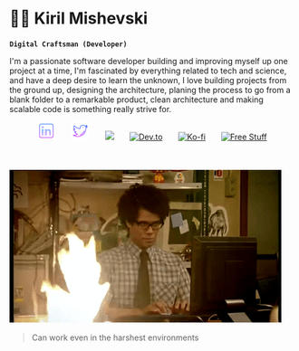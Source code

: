 #  👨‍💻 Kiril Mishevski

**`Digital Craftsman (Developer)`**

I'm a passionate software developer building and improving myself up one project at a time, I'm fascinated by everything related to tech and science, and have a deep desire to learn the unknown, I love building projects from the ground up, designing the architecture, planing the process to go from a blank folder to a remarkable product, clean architecture and making scalable code is something really strive for.

<p align="center">
  <a href="https://mk.linkedin.com/in/kiril-mishevski"><img width="32px" alt="Linkedin" title="Linkedin" src="https://github.com/mishevski-k/mishevski-k/blob/main/assets/icons8-linkedin-64.png"/></a>
  &#8287;&#8287;&#8287;&#8287;&#8287;
  <a href="https://twitter.com/KirilMisevski1"><img width="32px" alt="Twitter" title="Twitter" src="https://github.com/mishevski-k/mishevski-k/blob/main/assets/icons8-twitter-64.png"/></a>
  &#8287;&#8287;&#8287;&#8287;&#8287;
  <a href="https://discord.gg/fPrdqh3Zfu" alt="Dev Pro Tips Discussion & Support Server"><img width="32px" src="https://i.imgur.com/OViZO8J.png"/></a>
  &#8287;&#8287;&#8287;&#8287;&#8287;
  <a href="https://dev.to/denvercoder1"><img width="32px" alt="Dev.to" title="DenverCoder1 Dev.to" src="https://i.imgur.com/mVm29vK.png"></a>
  &#8287;&#8287;&#8287;&#8287;&#8287;
  <a href="https://ko-fi.com/jlawrence"><img width="32px" alt="Ko-fi" title="Buy me a coffee" src="https://i.imgur.com/PpLeD3K.png"/></a>
  &#8287;&#8287;&#8287;&#8287;&#8287;
  <a href="http://eyl327.mywebcommunity.org/promos/"><img width="32px" alt="Free Stuff" title="Free gifts for you" src="https://i.imgur.com/0uVwkoZ.png"/></a>
</p>

<div style="margin-top: 50px;">
  
  <img src="https://github.com/mishevski-k/mishevski-k/blob/main/assets/coding-burn.gif"/>
  <p style="margin-top: 15px;">
  
  > Can work even in the harshest environments 
    
  </p>
</div>
